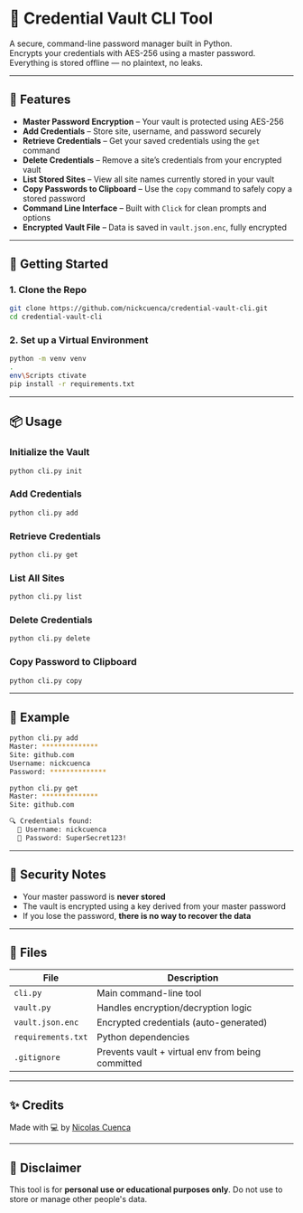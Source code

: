 
# 🔐 Credential Vault CLI Tool

A secure, command-line password manager built in Python.  
Encrypts your credentials with AES-256 using a master password.  
Everything is stored offline — no plaintext, no leaks.

---

## 💪 Features

- **Master Password Encryption** – Your vault is protected using AES-256
- **Add Credentials** – Store site, username, and password securely
- **Retrieve Credentials** – Get your saved credentials using the `get` command
- **Delete Credentials** – Remove a site’s credentials from your encrypted vault
- **List Stored Sites** – View all site names currently stored in your vault
- **Copy Passwords to Clipboard** – Use the `copy` command to safely copy a stored password
- **Command Line Interface** – Built with `Click` for clean prompts and options
- **Encrypted Vault File** – Data is saved in `vault.json.enc`, fully encrypted

---

## 🚀 Getting Started

### 1. Clone the Repo

```bash
git clone https://github.com/nickcuenca/credential-vault-cli.git
cd credential-vault-cli
```

### 2. Set up a Virtual Environment

```bash
python -m venv venv
.
env\Scripts ctivate
pip install -r requirements.txt
```

---

## 📦 Usage

### Initialize the Vault
```bash
python cli.py init
```

### Add Credentials
```bash
python cli.py add
```

### Retrieve Credentials
```bash
python cli.py get
```

### List All Sites
```bash
python cli.py list
```

### Delete Credentials
```bash
python cli.py delete
```

### Copy Password to Clipboard
```bash
python cli.py copy
```

---

## 🧠 Example

```bash
python cli.py add
Master: **************
Site: github.com
Username: nickcuenca
Password: **************
```

```bash
python cli.py get
Master: **************
Site: github.com

🔍 Credentials found:
  👤 Username: nickcuenca
  🔑 Password: SuperSecret123!
```

---

## 🔐 Security Notes

- Your master password is **never stored**
- The vault is encrypted using a key derived from your master password
- If you lose the password, **there is no way to recover the data**

---

## 📁 Files

| File | Description |
|------|-------------|
| `cli.py` | Main command-line tool |
| `vault.py` | Handles encryption/decryption logic |
| `vault.json.enc` | Encrypted credentials (auto-generated) |
| `requirements.txt` | Python dependencies |
| `.gitignore` | Prevents vault + virtual env from being committed |

---

## ✨ Credits

Made with 💻 by [Nicolas Cuenca](https://github.com/nickcuenca)

---

## 📌 Disclaimer

This tool is for **personal use or educational purposes only**. Do not use to store or manage other people's data.